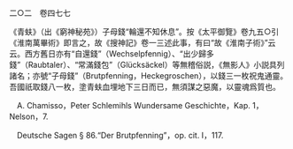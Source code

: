 二○二　卷四七七

《青蚨》（出《窮神秘苑》）子母錢“輪還不知休息”。按《太平御覽》卷九五○引《淮南萬畢術》即言之，故《搜神記》卷一三述此事，有曰“故《淮南子術》”云云。西方舊日亦有“自還錢”（Wechselpfennig）、“出少歸多錢”（Raubtaler）、“常滿錢包”（Glücksäckel）等無稽俗説，《無影人》小説具列諸名；亦號“子母錢”（Brutpfenning，Heckegroschen），以錢三一枚祝鬼通靈。吾國祇取錢八一枚，塗青蚨血埋地下三日而已，無須謀之惡魔，以靈魂爲質也。











　A. Chamisso，Peter Schlemihls Wundersame Geschichte，Kap. 1，Nelson，7.

　Deutsche Sagen § 86.“Der Brutpfenning”，op. cit. I，117.